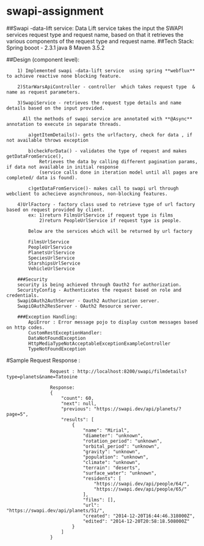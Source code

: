 # swapi-assignment

##Swapi -data-lift service: 
	Data Lift service takes the input  the SWAPI services request type and request name, based on that it retrieves the various components
	of the request type and request name.
##Tech Stack:
		Spring booot - 2.3.1
		java 8
		Maven 3.5.2
		
##Design (component level):

		1) Implemented swapi -data-lift service  using spring **webflux** to achieve reactive none blocking feature.
		
		2)StarWarsApiController - controller  which takes request type  & name as request parameters.
		
		3)SwapiService - retrieves the request type details and name details based on the input provided.
		
		  All the methods of swapi service are annotated with **@Async** annotation to execute in separate threads.
		  
			a)getItemDetails()- gets the urlfactory, check for data , if not available throws exception
			
			b)checkForData() - validates the type of request and makes getDataFromService(),
				Retrieves the data by calling different pagination params, if data not available in initial response
				(service calls done in iteration model until all pages are completed/ data is found).
				
			c)getDataFromService()- makes call to swapi url through webclient to achecieve asynchronous, non-blocking features.
			
		4)UrlFactory - factory class used to retrieve type of url factory based on request provided by client.
			ex: 1)return FilmsUrlService if request type is films
				2)return PeopleUrlService if request type is people.
			
			Below are the services which will be returned by url factory
			
			FilmsUrlService
			PeopleUrlService
			PlanetsUrlService
			SpeciesUrlService
			StarshipsUrlService
			VehicleUrlService
			
		###Security
		security is being achieved through Oauth2 for authorization.
		SecurityConfig - Authenticates the request based on role and credentials.
		SwapiOAuth2AuthServer - Oauth2 Authorization server.
		SwapiOAuth2ResServer - OAuth2 Resource server.
	
		###Exception Handling:
			ApiError : Error message pojo to display custom messages based on http codes.
			CustomRestExceptionHandler:
			DataNotFoundException
			HttpMediaTypeNotAcceptableExceptionExampleController
			TypeNotFoundException

		
#Sample Request Response :

					Request : http://localhost:8200/swapi/filmdetails?type=planets&name=Tatooine
					
					Response:
					{
					    "count": 60,
					    "next": null,
					    "previous": "https://swapi.dev/api/planets/?page=5",
					    "results": [
					        {
					            "name": "Mirial",
					            "diameter": "unknown",
					            "rotation_period": "unknown",
					            "orbital_period": "unknown",
					            "gravity": "unknown",
					            "population": "unknown",
					            "climate": "unknown",
					            "terrain": "deserts",
					            "surface_water": "unknown",
					            "residents": [
					                "https://swapi.dev/api/people/64/",
					                "https://swapi.dev/api/people/65/"
					            ],
					            "films": [],
					            "url": "https://swapi.dev/api/planets/51/",
					            "created": "2014-12-20T16:44:46.318000Z",
					            "edited": "2014-12-20T20:58:18.508000Z"
					        }
					    ]
					}